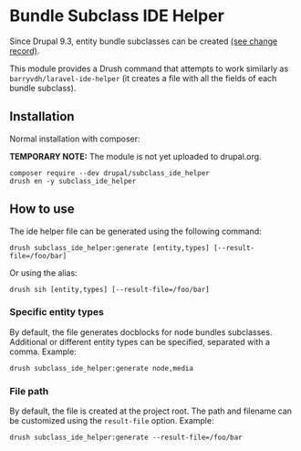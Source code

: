 # Bundle Subclass IDE Helper

Since Drupal 9.3, entity bundle subclasses can be created [(see change record)](https://www.drupal.org/node/3191609).

This module provides a Drush command that attempts to work similarly as `barryvdh/laravel-ide-helper` (it creates a file with all the fields of each bundle subclass).

## Installation

Normal installation with composer:

**TEMPORARY NOTE:** The module is not yet uploaded to drupal.org.

```
composer require --dev drupal/subclass_ide_helper
drush en -y subclass_ide_helper
```

## How to use

The ide helper file can be generated using the following command:

```
drush subclass_ide_helper:generate [entity,types] [--result-file=/foo/bar]
```

Or using the alias:

```
drush sih [entity,types] [--result-file=/foo/bar]
```

### Specific entity types

By default, the file generates docblocks for node bundles subclasses. Additional or different entity types can be specified, separated with a comma. Example:

```
drush subclass_ide_helper:generate node,media
```

### File path

By default, the file is created at the project root. The path and filename can be customized using the `result-file` option. Example:

```
drush subclass_ide_helper:generate --result-file=/foo/bar
```
